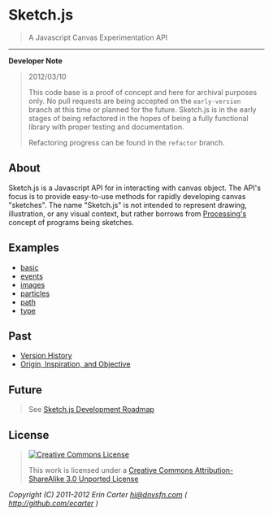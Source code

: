 # Sketch.js

> A Javascript Canvas Experimentation API

---

**Developer Note**

> 2012/03/10
> 
> This code base is a proof of concept and here for archival purposes
> only. No pull requests are being accepted on the `early-version` branch
> at this time or planned for the future. Sketch.js is in the early
> stages of being refactored in the hopes of being a fully functional
> library with proper testing and documentation.
> 
> Refactoring progress can be found in the `refactor` branch.

## About

Sketch.js is a Javascript API for in interacting with canvas object. The
API's focus is to provide easy-to-use methods for rapidly developing canvas
"sketches". The name "Sketch.js" is not intended to represent drawing,
illustration, or any visual context, but rather borrows from
[Processing's](http://processing.org) concept of programs being sketches. 

## Examples

* [basic](./examples/basic)
* [events](./examples/events)
* [images](./examples/images)
* [particles](./examples/particles)
* [path](./examples/path)
* [type](./examples/type)

## Past

* [Version History](./HISTORY.md)
* [Origin, Inspiration, and Objective](./ABSTRACT.md)

## Future

> See [Sketch.js Development Roadmap](./FUTURE.md)

## License

> [![Creative Commons License](http://i.creativecommons.org/l/by-sa/3.0/88x31.png)](http://creativecommons.org/licenses/by-sa/3.0/)
> 
> This work is licensed under a [Creative Commons Attribution-ShareAlike 3.0 Unported
License](http://creativecommons.org/licenses/by-sa/3.0/)

_Copyright (C) 2011-2012 Erin Carter <hi@dnvsfn.com> ( <http://github.com/ecarter> )_  

